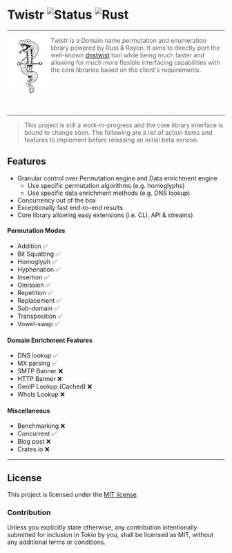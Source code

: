 # Twistr ![Status](https://img.shields.io/static/v1?label=Status&message=alpha&color=yellow) ![Rust](https://github.com/JuxhinDB/twistrs/workflows/Rust/badge.svg?branch=master)
---

<img align="left" width="20%" height="20%" src="res/logo-x1024.png">

> Twistr is a Domain name permutation and enumeration library powered by Rust & Rayon. It aims to directly port the well-known [dnstwist](https://github.com/elceef/dnstwist) tool while being much faster and allowing for much more flexible interfacing capabilities with the core libraries based on the client's requirements.

<br/><br/><br/><br/>

---

> This project is still a work-in-progress and the core library interface is bound to change soon. The following are a list of action items and features to implement before releasing an initial beta version.

## Features

- Granular control over Permutation engine and Data enrichment engine
  + Use specific permutation algorithms (e.g. homoglyphs)
  + Use specific data enrichment methods (e.g. DNS lookup)
- Concurrency out of the box
- Exceptionally fast end-to-end results
- Core library allowing easy extensions (i.e. CLI, API & streams)

#### Permutation Modes

- Addition ✅
- Bit Squatting ✅
- Homoglyph ✅
- Hyphenation ✅
- Insertion ✅
- Omission ✅
- Repetition ✅
- Replacement ✅
- Sub-domain ✅
- Transposition ✅
- Vowel-swap ✅

#### Domain Enrichment Features

- DNS lookup ✅
- MX parsing ✅
- SMTP Banner ❌
- HTTP Banner ❌
- GeoIP Lookup (Cached) ❌
- WhoIs Lookup ❌

#### Miscellaneous

- Benchmarking ❌
- Concurrent ✅
- Blog post ❌
- Crates.io ❌

---

## License

This project is licensed under the [MIT license](LICENSE).

### Contribution

Unless you explicitly state otherwise, any contribution intentionally submitted
for inclusion in Tokio by you, shall be licensed as MIT, without any additional
terms or conditions.
